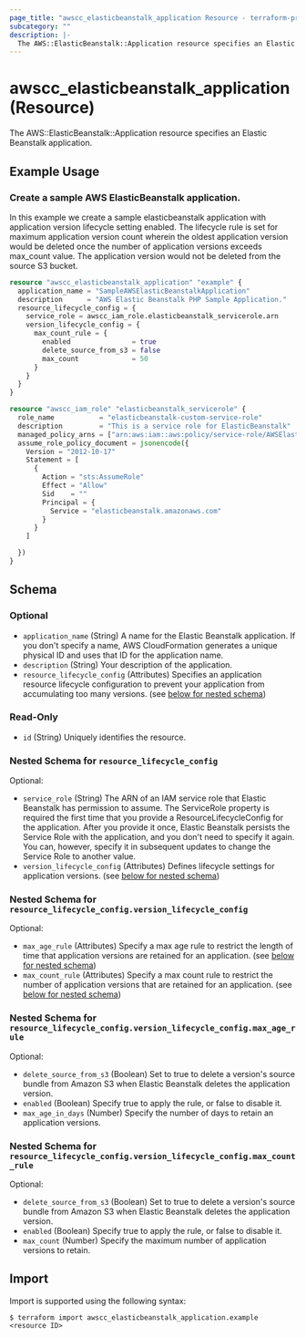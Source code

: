```yaml
---
page_title: "awscc_elasticbeanstalk_application Resource - terraform-provider-awscc"
subcategory: ""
description: |-
  The AWS::ElasticBeanstalk::Application resource specifies an Elastic Beanstalk application.
---
```


# awscc_elasticbeanstalk_application (Resource)

The AWS::ElasticBeanstalk::Application resource specifies an Elastic Beanstalk application.

## Example Usage

### Create a sample AWS ElasticBeanstalk application.
In this example we create a sample elasticbeanstalk application with application version lifecycle setting enabled. The lifecycle rule is set for maximum application version count wherein the oldest application version would be deleted once the number of application versions exceeds max_count value. The application version would not be deleted from the source S3 bucket. 
```terraform
resource "awscc_elasticbeanstalk_application" "example" {
  application_name = "SampleAWSElasticBeanstalkApplication"
  description      = "AWS Elastic Beanstalk PHP Sample Application."
  resource_lifecycle_config = {
    service_role = awscc_iam_role.elasticbeanstalk_servicerole.arn
    version_lifecycle_config = {
      max_count_rule = {
        enabled               = true
        delete_source_from_s3 = false
        max_count             = 50
      }
    }
  }
}

resource "awscc_iam_role" "elasticbeanstalk_servicerole" {
  role_name           = "elasticbeanstalk-custom-service-role"
  description         = "This is a service role for ElasticBeanstalk"
  managed_policy_arns = ["arn:aws:iam::aws:policy/service-role/AWSElasticBeanstalkEnhancedHealth", "arn:aws:iam::aws:policy/AWSElasticBeanstalkManagedUpdatesCustomerRolePolicy"]
  assume_role_policy_document = jsonencode({
    Version = "2012-10-17"
    Statement = [
      {
        Action = "sts:AssumeRole"
        Effect = "Allow"
        Sid    = ""
        Principal = {
          Service = "elasticbeanstalk.amazonaws.com"
        }
      }
    ]

  })
}
```


<!-- schema generated by tfplugindocs -->
## Schema

### Optional

- `application_name` (String) A name for the Elastic Beanstalk application. If you don't specify a name, AWS CloudFormation generates a unique physical ID and uses that ID for the application name.
- `description` (String) Your description of the application.
- `resource_lifecycle_config` (Attributes) Specifies an application resource lifecycle configuration to prevent your application from accumulating too many versions. (see [below for nested schema](#nestedatt--resource_lifecycle_config))

### Read-Only

- `id` (String) Uniquely identifies the resource.

<a id="nestedatt--resource_lifecycle_config"></a>
### Nested Schema for `resource_lifecycle_config`

Optional:

- `service_role` (String) The ARN of an IAM service role that Elastic Beanstalk has permission to assume. The ServiceRole property is required the first time that you provide a ResourceLifecycleConfig for the application. After you provide it once, Elastic Beanstalk persists the Service Role with the application, and you don't need to specify it again. You can, however, specify it in subsequent updates to change the Service Role to another value.
- `version_lifecycle_config` (Attributes) Defines lifecycle settings for application versions. (see [below for nested schema](#nestedatt--resource_lifecycle_config--version_lifecycle_config))

<a id="nestedatt--resource_lifecycle_config--version_lifecycle_config"></a>
### Nested Schema for `resource_lifecycle_config.version_lifecycle_config`

Optional:

- `max_age_rule` (Attributes) Specify a max age rule to restrict the length of time that application versions are retained for an application. (see [below for nested schema](#nestedatt--resource_lifecycle_config--version_lifecycle_config--max_age_rule))
- `max_count_rule` (Attributes) Specify a max count rule to restrict the number of application versions that are retained for an application. (see [below for nested schema](#nestedatt--resource_lifecycle_config--version_lifecycle_config--max_count_rule))

<a id="nestedatt--resource_lifecycle_config--version_lifecycle_config--max_age_rule"></a>
### Nested Schema for `resource_lifecycle_config.version_lifecycle_config.max_age_rule`

Optional:

- `delete_source_from_s3` (Boolean) Set to true to delete a version's source bundle from Amazon S3 when Elastic Beanstalk deletes the application version.
- `enabled` (Boolean) Specify true to apply the rule, or false to disable it.
- `max_age_in_days` (Number) Specify the number of days to retain an application versions.


<a id="nestedatt--resource_lifecycle_config--version_lifecycle_config--max_count_rule"></a>
### Nested Schema for `resource_lifecycle_config.version_lifecycle_config.max_count_rule`

Optional:

- `delete_source_from_s3` (Boolean) Set to true to delete a version's source bundle from Amazon S3 when Elastic Beanstalk deletes the application version.
- `enabled` (Boolean) Specify true to apply the rule, or false to disable it.
- `max_count` (Number) Specify the maximum number of application versions to retain.

## Import

Import is supported using the following syntax:

```shell
$ terraform import awscc_elasticbeanstalk_application.example <resource ID>
```